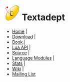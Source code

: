 # ![](images/icon.png) Textadept

* [Home](http://foicica.com/textadept) |
* [Download](http://foicica.com/textadept/download) |
* [Book](http://foicica.com/textadept/MEDIA.html#book) |
* [Lua API](http://foicica.com/textadept/api) |
* [Source](http://foicica.com/hg/textadept) |
* [Language Modules](http://foicica.com/hg) |
* [Stats](http://foicica.com/textadept/stats) |
* [Wiki](http://foicica.com/wiki/textadept) |
* [Mailing List](http://foicica.com/lists)
